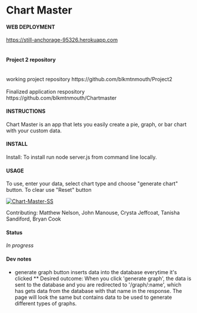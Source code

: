 # Chart Master

#### WEB DEPLOYMENT
https://still-anchorage-95326.herokuapp.com <br>
<br>

#### Project 2 repository <br>
<br>
working project repository https://github.com/blkmtnmouth/Project2 <br>
<br>
Finalized application respository https://github.com/blkmtnmouth/Chartmaster<br>

#### INSTRUCTIONS
Chart Master is an app that lets you easily create a pie, graph, or bar chart with your custom data. 


#### INSTALL
Install: To install run node server.js from command line locally. 

#### USAGE
To use, enter your data, select chart type and choose "generate chart" button. To clear use "Reset" button

<a href="https://ibb.co/j5xxpMt"><img src="https://i.ibb.co/rtLLW69/Chart-Master-SS.png" alt="Chart-Master-SS" border="0"></a>

Contributing: Matthew Nelson, John Manouse, Crysta Jeffcoat, Tanisha Sandiford, Bryan Cook

#### Status
_In progress_

#### Dev notes
* generate graph button inserts data into the database everytime it's clicked
** Desired outcome: When you click 'generate graph', the data is sent to the database and you are redirected to '/graph/:name', which has gets data from the database with that name in the response. The page will look the same but contains data to be used to generate different types of graphs.
